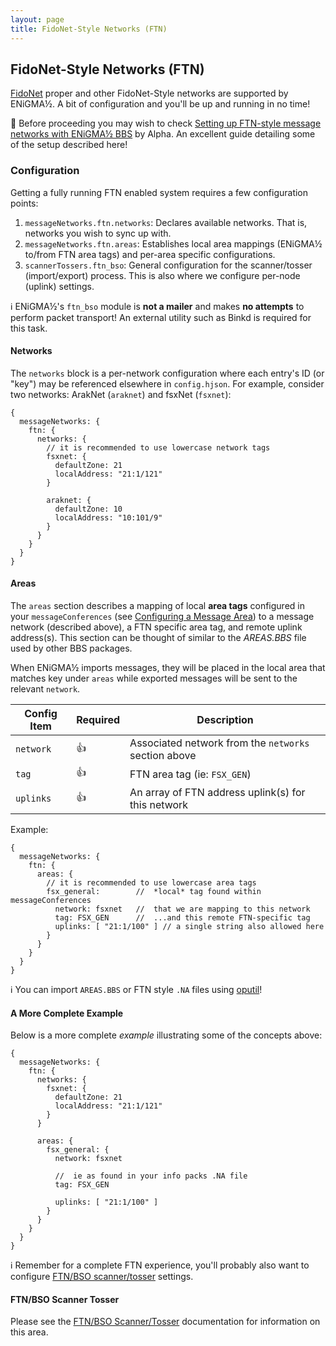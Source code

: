 ```yaml
---
layout: page
title: FidoNet-Style Networks (FTN)
---
```


## FidoNet-Style Networks (FTN)
[FidoNet](https://en.wikipedia.org/wiki/FidoNet) proper and other FidoNet-Style networks are supported by ENiGMA½. A bit of configuration and you'll be up and running in no time!

:scroll: Before proceeding you may wish to check [Setting up FTN-style message networks with ENiGMA½ BBS](https://medium.com/@alpha_11845/setting-up-ftn-style-message-networks-with-enigma%C2%BD-bbs-709b22a1ae0d) by Alpha. An excellent guide detailing some of the setup described here!

### Configuration
Getting a fully running FTN enabled system requires a few configuration points:

1. `messageNetworks.ftn.networks`: Declares available networks. That is, networks you wish to sync up with.
2. `messageNetworks.ftn.areas`: Establishes local area mappings (ENiGMA½ to/from FTN area tags) and per-area specific configurations.
3. `scannerTossers.ftn_bso`: General configuration for the scanner/tosser (import/export) process. This is also where we configure per-node (uplink) settings.

:information_source: ENiGMA½'s `ftn_bso` module is **not a mailer** and makes **no attempts** to perform packet transport! An external utility such as Binkd is required for this task.

#### Networks
The `networks` block is a per-network configuration where each entry's ID (or "key") may be referenced elsewhere in `config.hjson`. For example, consider two networks: ArakNet (`araknet`) and fsxNet (`fsxnet`):

```hjson
{
  messageNetworks: {
    ftn: {
      networks: {
        // it is recommended to use lowercase network tags
        fsxnet: {
          defaultZone: 21
          localAddress: "21:1/121"
        }

        araknet: {
          defaultZone: 10
          localAddress: "10:101/9"
        }
      }
    }
  }
}
```

#### Areas
The `areas` section describes a mapping of local **area tags** configured in your `messageConferences` (see [Configuring a Message Area](configuring-a-message-area.md)) to a message network (described above), a FTN specific area tag, and remote uplink address(s). This section can be thought of similar to the *AREAS.BBS* file used by other BBS packages.

When ENiGMA½ imports messages, they will be placed in the local area that matches key under `areas` while exported messages will be sent to the relevant `network`.

| Config Item | Required | Description                                              |
|-------------|----------|----------------------------------------------------------|
| `network`   | :+1:     | Associated network from the `networks` section above |
| `tag`       | :+1:     | FTN area tag (ie: `FSX_GEN`) |
| `uplinks`   | :+1:     | An array of FTN address uplink(s) for this network |

Example:
```hjson
{
  messageNetworks: {
    ftn: {
      areas: {
        // it is recommended to use lowercase area tags
        fsx_general:        //  *local* tag found within messageConferences
          network: fsxnet   //  that we are mapping to this network
          tag: FSX_GEN      //  ...and this remote FTN-specific tag
          uplinks: [ "21:1/100" ] // a single string also allowed here
        }
      }
    }
  }
}
```

:information_source: You can import `AREAS.BBS` or FTN style `.NA` files using [oputil](/docs/admin/oputil.md)!

#### A More Complete Example
Below is a more complete *example* illustrating some of the concepts above:

```hjson
{
  messageNetworks: {
    ftn: {
      networks: {
        fsxnet: {
          defaultZone: 21
          localAddress: "21:1/121"
        }
      }

      areas: {
        fsx_general: {
          network: fsxnet

          //  ie as found in your info packs .NA file
          tag: FSX_GEN

          uplinks: [ "21:1/100" ]
        }
      }
    }
  }
}
```

:information_source: Remember for a complete FTN experience, you'll probably also want to configure [FTN/BSO scanner/tosser](bso-import-export.md) settings.

#### FTN/BSO Scanner Tosser
Please see the [FTN/BSO Scanner/Tosser](bso-import-export.md) documentation for information on this area.